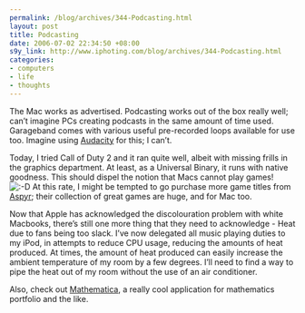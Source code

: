 ```yaml
--- 
permalink: /blog/archives/344-Podcasting.html
layout: post
title: Podcasting
date: 2006-07-02 22:34:50 +08:00
s9y_link: http://www.iphoting.com/blog/archives/344-Podcasting.html
categories: 
- computers
- life
- thoughts
---
```

<p class="whiteline"><p>The Mac works as advertised. Podcasting works out of the box really well; can&#8217;t imagine PCs creating podcasts in the same amount of time used. Garageband comes with various useful pre-recorded loops available for use too. Imagine using <a onclick="_gaq.push(['_trackPageview', '/extlink/audacity.sf.net/']);"  href="http://audacity.sf.net/">Audacity</a> for this; I can&#8217;t.</p>
</p><p class="whiteline"><p>Today, I tried Call of Duty 2 and it ran quite well, albeit with missing frills in the graphics department. At least, as a Universal Binary, it runs with native goodness. This should dispel the notion that Macs cannot play games! <img src="http://static-s3.iphoting.com/blog/templates/default/img/emoticons/laugh.png" alt=":-D" style="display: inline; vertical-align: bottom;" class="emoticon" /> At this rate, I might be tempted to go purchase more game titles from <a onclick="_gaq.push(['_trackPageview', '/extlink/www.aspyr.com/']);"  href="http://www.aspyr.com/">Aspyr</a>; their collection of great games are huge, and for Mac too.</p>
</p><p class="whiteline"><p>Now that Apple has acknowledged the discolouration problem with white Macbooks, there&#8217;s still one more thing that they need to acknowledge - Heat due to fans being too slack. I&#8217;ve now delegated all music playing duties to my iPod, in attempts to reduce CPU usage, reducing the amounts of heat produced. At times, the amount of heat produced can easily increase the ambient temperature of my room by a few degrees. I&#8217;ll need to find a way to pipe the heat out of my room without the use of an air conditioner.</p>
</p><p class="break"><p>Also, check out <a onclick="_gaq.push(['_trackPageview', '/extlink/wolfram.com/products/mathematica/index.html']);"  href="http://wolfram.com/products/mathematica/index.html">Mathematica</a>, a really cool application for mathematics portfolio and the like.</p></p>
